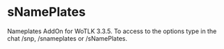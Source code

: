 # sNamePlates
 Nameplates AddOn for WoTLK 3.3.5. To access to the options type in the chat /snp, /snameplates or /sNamePlates.

